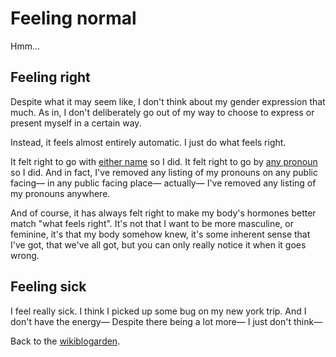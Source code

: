 # Feeling normal

Hmm...

## Feeling right

Despite what it may seem like, I don't think about my gender expression that much. As in, I don't deliberately go out of my way to choose to express or present myself in a certain way. 

Instead, it feels almost entirely automatic. I just do what feels right.

It felt right to go with [either name](https://www.todepond.com/wikiblogarden/my-name/) so I did. It felt right to go by [any pronoun](https://www.todepond.com/pronouns/) so I did. And in fact, I've removed any listing of my pronouns on any public facing— in any public facing place— actually— I've removed any listing of my pronouns anywhere. 

And of course, it has always felt right to make my body's hormones better match "what feels right". It's not that I want to be more masculine, or feminine, it's that my body somehow knew, it's some inherent sense that I've got, that we've all got, but you can only really notice it when it goes wrong.

## Feeling sick

I feel really sick. I think I picked up some bug on my new york trip. And I don't have the energy— Despite there being a lot more— I just don't think—

Back to the [wikiblogarden](/wikiblogarden).
